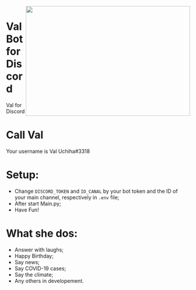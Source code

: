 <img align="right" class = "img" src="https://static.wikia.nocookie.net/naruto/images/5/5a/Naori.png/revision/latest?cb=20150404200700&path-prefix=pt-br" height=300px width=450px/>

# Val Bot for Discord
Val for Discord

# Call Val
Your username is Val Uchiha#3318

# Setup:

- Change `DISCORD_TOKEN` and `ID_CANAL` by your bot token and the ID of your main channel, respectively in `.env` file;
- After start Main.py; 
- Have Fun!

# What she dos:

- Answer with laughs;
- Happy Birthday;
- Say news;
- Say COVID-19 cases;
- Say the climate;
- Any others in developement.

